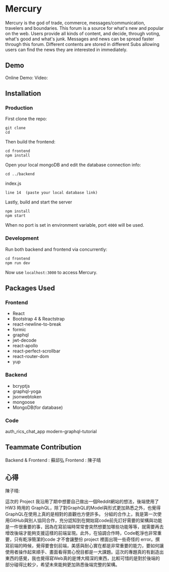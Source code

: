 # Mercury
Mercury is the god of trade, commerce, messages/communication, travelers and boundaries.
This forum is a source for what's new and popular on the web.
Users provide all kinds of content, and decide, through voting, what's good and what's junk. Messages and news can be spread faster through this forum. Different contents are stored in different Subs allowing users can find the news they are interested in immediately.

## Demo
Online Demo: 
Video: 

## Installation
### Production
First clone the repo:  
```
git clone 
cd 
```

Then build the frontend:
```
cd frontend
npm install
``` 

Open your local mongoDB and edit the database connection info:
```
cd ../backend
```
index.js
```
line 14  (paste your local database link)
```

Lastly, build and start the server
```
npm install
npm start
```
When no port is set in environment variable, port `4000` will be used.

### Development
Run both backend and frontend via concurrently:
```
cd frontend
npm run dev
```
Now use `localhost:3000` to access Mercury.  

## Packages Used
### Frontend
* React
* Bootstrap 4 & Reactstrap
* react-newline-to-break
* formic
* graphql
* jwt-decode
* react-apollo
* react-perfect-scrollbar
* react-router-dom
* yup

### Backend
* bcryptjs
* graphql-yoga
* jsonwebtoken
* mongoose
* MongoDB(for database)

### Code
auth_rics_chat_app
modern-graphql-tutorial

## Teammate Contribution
Backend & Frontend : 蘇邱弘
Frontend : 陳子晴

## 心得

陳子晴: 

這次的 Project 我沿用了期中想要自己做出一個Reddit網站的想法，後端使用了 HW3 時用的 GraphQL，除了對GraphQL的Model與形式更加熟悉之外，也覺得GraphQL在使用上真的是相對的直觀也方便許多。
分組的合作上，我是第一次使用GitHub與別人協同合作，充分認知到在開始寫code前先訂好需要的架構與功能是一件很重要的事，因為在寫前端時常常會突然想要加哪些功能等等，就需要再去增改後端才能夠支援這樣的前端呈現。此外，在協調合作時，Code乾淨也非常重要，只有乾淨簡潔的code 才不會讓整份 project 裡面出現一些奇怪的 error。撰寫前端的時候，覺得要會刻前端，美感與耐心實在都是非常重要的能力，要如何讓使用者操作起來順手、畫面看得賞心悅目都是一大課題。這次的專題真的有創造出東西的感覺，我也覺得寫Web真的是博大精深的東西，比較可惜的是對於後端的部分碰得比較少，希望未來能夠更加熟悉後端完整的架構。


